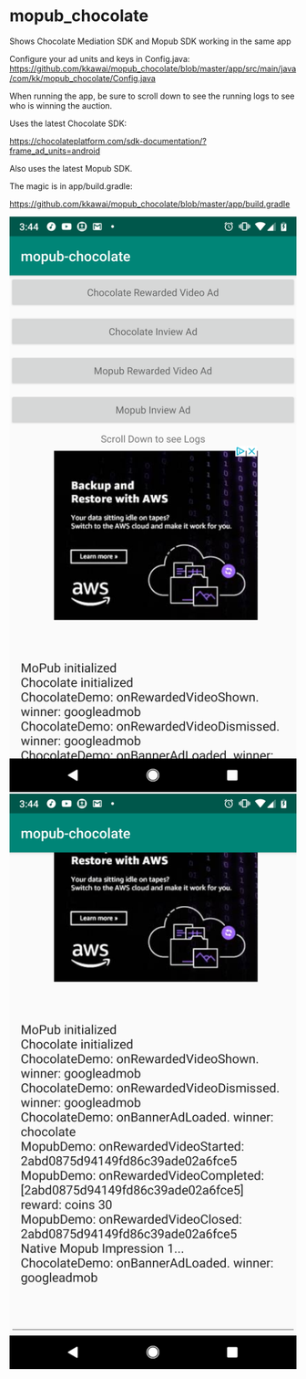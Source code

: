 # mopub_chocolate
Shows Chocolate Mediation SDK and Mopub SDK working in the same app

Configure your ad units and keys in Config.java:
https://github.com/kkawai/mopub_chocolate/blob/master/app/src/main/java/com/kk/mopub_chocolate/Config.java


When running the app, be sure to scroll down to see the running logs to see who is winning the auction.

Uses the latest Chocolate SDK:

https://chocolateplatform.com/sdk-documentation/?frame_ad_units=android

Also uses the latest Mopub SDK.

The magic is in app/build.gradle:

https://github.com/kkawai/mopub_chocolate/blob/master/app/build.gradle

<img src="Screenshot_20190423-154412.png">
<br/>
<img src="Screenshot_20190423-154439.png" title="Scroll down to see logs">


